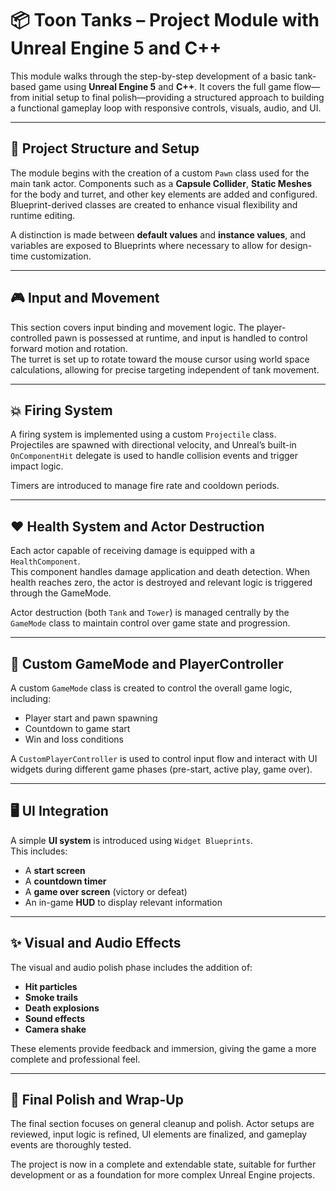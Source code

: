 # 📦 Toon Tanks – Project Module with Unreal Engine 5 and C++

This module walks through the step-by-step development of a basic tank-based game using **Unreal Engine 5** and **C++**. It covers the full game flow—from initial setup to final polish—providing a structured approach to building a functional gameplay loop with responsive controls, visuals, audio, and UI.

---

## 🧱 Project Structure and Setup

The module begins with the creation of a custom `Pawn` class used for the main tank actor. Components such as a **Capsule Collider**, **Static Meshes** for the body and turret, and other key elements are added and configured.  
Blueprint-derived classes are created to enhance visual flexibility and runtime editing.

A distinction is made between **default values** and **instance values**, and variables are exposed to Blueprints where necessary to allow for design-time customization.

---

## 🎮 Input and Movement

This section covers input binding and movement logic. The player-controlled pawn is possessed at runtime, and input is handled to control forward motion and rotation.  
The turret is set up to rotate toward the mouse cursor using world space calculations, allowing for precise targeting independent of tank movement.

---

## 💥 Firing System

A firing system is implemented using a custom `Projectile` class.  
Projectiles are spawned with directional velocity, and Unreal’s built-in `OnComponentHit` delegate is used to handle collision events and trigger impact logic.

Timers are introduced to manage fire rate and cooldown periods.

---

## ❤️ Health System and Actor Destruction

Each actor capable of receiving damage is equipped with a `HealthComponent`.  
This component handles damage application and death detection. When health reaches zero, the actor is destroyed and relevant logic is triggered through the GameMode.

Actor destruction (both `Tank` and `Tower`) is managed centrally by the `GameMode` class to maintain control over game state and progression.

---

## 🧠 Custom GameMode and PlayerController

A custom `GameMode` class is created to control the overall game logic, including:

- Player start and pawn spawning  
- Countdown to game start  
- Win and loss conditions

A `CustomPlayerController` is used to control input flow and interact with UI widgets during different game phases (pre-start, active play, game over).

---

## 🖥️ UI Integration

A simple **UI system** is introduced using `Widget Blueprints`.  
This includes:

- A **start screen**  
- A **countdown timer**  
- A **game over screen** (victory or defeat)  
- An in-game **HUD** to display relevant information

---

## ✨ Visual and Audio Effects

The visual and audio polish phase includes the addition of:

- **Hit particles**  
- **Smoke trails**  
- **Death explosions**  
- **Sound effects**  
- **Camera shake**

These elements provide feedback and immersion, giving the game a more complete and professional feel.

---

## 🧹 Final Polish and Wrap-Up

The final section focuses on general cleanup and polish. Actor setups are reviewed, input logic is refined, UI elements are finalized, and gameplay events are thoroughly tested.

The project is now in a complete and extendable state, suitable for further development or as a foundation for more complex Unreal Engine projects.
